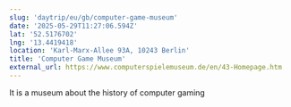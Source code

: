 ```yaml
---
slug: 'daytrip/eu/gb/computer-game-museum'
date: '2025-05-29T11:27:06.594Z'
lat: '52.5176702'
lng: '13.4419418'
location: 'Karl-Marx-Allee 93A, 10243 Berlin'
title: 'Computer Game Museum'
external_url: https://www.computerspielemuseum.de/en/43-Homepage.htm
---
```

It is a museum about the history of computer gaming